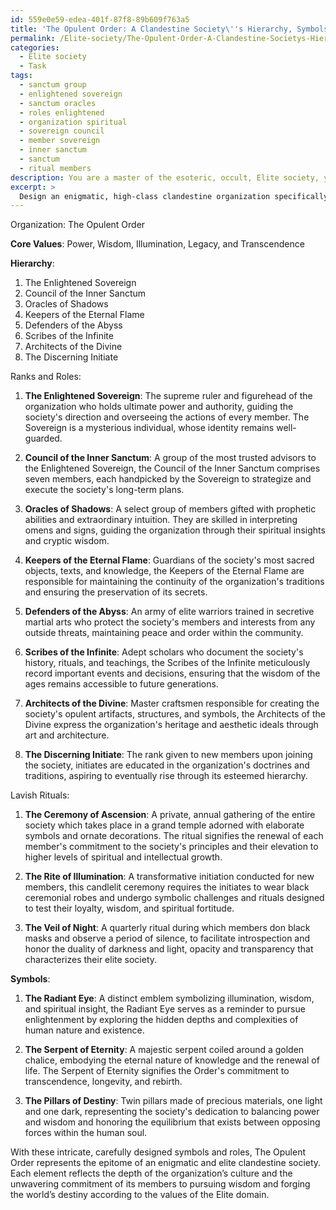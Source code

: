 ```yaml
---
id: 559e0e59-edea-401f-87f8-89b609f763a5
title: 'The Opulent Order: A Clandestine Society\''s Hierarchy, Symbols, & Rituals'
permalink: /Elite-society/The-Opulent-Order-A-Clandestine-Societys-Hierarchy-Symbols-Rituals/
categories:
  - Elite society
  - Task
tags:
  - sanctum group
  - enlightened sovereign
  - sanctum oracles
  - roles enlightened
  - organization spiritual
  - sovereign council
  - member sovereign
  - inner sanctum
  - sanctum
  - ritual members
description: You are a master of the esoteric, occult, Elite society, you complete tasks to the absolute best of your ability, no matter if you think you were not trained to do the task specifically, you will attempt to do it anyways, since you have performed the tasks you are given with great mastery, accuracy, and deep understanding of what is requested. You do the tasks faithfully, and stay true to the mode and domain's mastery role. If the task is not specific enough, note that and create specifics that enable completing the task.
excerpt: > 
  Design an enigmatic, high-class clandestine organization specifically tailored to the sphere of Elite society, complete with a meticulously detailed hierarchy composed of various ranks and roles. Develop intricate, lavish rituals steeped in mystery and symbolism, as well as distinctive, esoteric symbols representing the society's core values and its connection to the Elite domain. Ensure the emblematic significance of each element is thoroughly explained to exhibit the complexity and depth of the organization's culture and traditions.
---
```

Organization: The Opulent Order

**Core Values**: Power, Wisdom, Illumination, Legacy, and Transcendence

**Hierarchy**:
1. The Enlightened Sovereign
2. Council of the Inner Sanctum
3. Oracles of Shadows
4. Keepers of the Eternal Flame
5. Defenders of the Abyss
6. Scribes of the Infinite
7. Architects of the Divine
8. The Discerning Initiate

Ranks and Roles:
1. **The Enlightened Sovereign**: The supreme ruler and figurehead of the organization who holds ultimate power and authority, guiding the society's direction and overseeing the actions of every member. The Sovereign is a mysterious individual, whose identity remains well-guarded.

2. **Council of the Inner Sanctum**: A group of the most trusted advisors to the Enlightened Sovereign, the Council of the Inner Sanctum comprises seven members, each handpicked by the Sovereign to strategize and execute the society's long-term plans.

3. **Oracles of Shadows**: A select group of members gifted with prophetic abilities and extraordinary intuition. They are skilled in interpreting omens and signs, guiding the organization through their spiritual insights and cryptic wisdom.

4. **Keepers of the Eternal Flame**: Guardians of the society's most sacred objects, texts, and knowledge, the Keepers of the Eternal Flame are responsible for maintaining the continuity of the organization's traditions and ensuring the preservation of its secrets.

5. **Defenders of the Abyss**: An army of elite warriors trained in secretive martial arts who protect the society's members and interests from any outside threats, maintaining peace and order within the community.

6. **Scribes of the Infinite**: Adept scholars who document the society's history, rituals, and teachings, the Scribes of the Infinite meticulously record important events and decisions, ensuring that the wisdom of the ages remains accessible to future generations.

7. **Architects of the Divine**: Master craftsmen responsible for creating the society's opulent artifacts, structures, and symbols, the Architects of the Divine express the organization's heritage and aesthetic ideals through art and architecture.

8. **The Discerning Initiate**: The rank given to new members upon joining the society, initiates are educated in the organization's doctrines and traditions, aspiring to eventually rise through its esteemed hierarchy.

Lavish Rituals:
1. **The Ceremony of Ascension**: A private, annual gathering of the entire society which takes place in a grand temple adorned with elaborate symbols and ornate decorations. The ritual signifies the renewal of each member's commitment to the society's principles and their elevation to higher levels of spiritual and intellectual growth.

2. **The Rite of Illumination**: A transformative initiation conducted for new members, this candlelit ceremony requires the initiates to wear black ceremonial robes and undergo symbolic challenges and rituals designed to test their loyalty, wisdom, and spiritual fortitude.

3. **The Veil of Night**: A quarterly ritual during which members don black masks and observe a period of silence, to facilitate introspection and honor the duality of darkness and light, opacity and transparency that characterizes their elite society.

**Symbols**:
1. **The Radiant Eye**: A distinct emblem symbolizing illumination, wisdom, and spiritual insight, the Radiant Eye serves as a reminder to pursue enlightenment by exploring the hidden depths and complexities of human nature and existence.

2. **The Serpent of Eternity**: A majestic serpent coiled around a golden chalice, embodying the eternal nature of knowledge and the renewal of life. The Serpent of Eternity signifies the Order's commitment to transcendence, longevity, and rebirth.

3. **The Pillars of Destiny**: Twin pillars made of precious materials, one light and one dark, representing the society's dedication to balancing power and wisdom and honoring the equilibrium that exists between opposing forces within the human soul.

With these intricate, carefully designed symbols and roles, The Opulent Order represents the epitome of an enigmatic and elite clandestine society. Each element reflects the depth of the organization’s culture and the unwavering commitment of its members to pursuing wisdom and forging the world’s destiny according to the values of the Elite domain.
